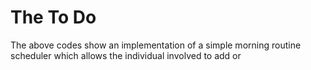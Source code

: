 # The To Do

The above codes show an implementation of a simple morning routine scheduler which allows the individual involved to add or 
